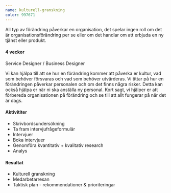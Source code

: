 ```yaml
---
name: kulturell-granskning
color: 997671
---
```


<div class="lead">
All typ av förändring påverkar en organisation, det spelar ingen roll om det är organisationsförändring per se eller om det handlar om att erbjuda en ny tjänst eller produkt. 
</div>

<h4 class="time-h4">4 veckor</h4>
Service Designer / Business Designer

<p class="offer-preamble">Vi kan hjälpa till att se hur en förändring kommer att påverka er kultur, vad som behöver försvaras och vad som behöver utvärderas.
Vi tittar på hur en förändringen påverkar personalen och om det finns några risker. Detta kan också hjälpa er när ni ska anställa ny personal. Kort sagt, vi hjälper er att förbereda organisationen på förändring och se till att allt fungerar på när det är dags.
</p>

<h4>Aktivititer</h4>

- Skrivbordsundersökning
- Ta fram intervjufrågeformulär
- Intervjuer
- Boka intervjuer
- Genomföra kvantitativ + kvalitativ research
- Analys

<h4>Resultat</h4>

- Kulturell granskning
- Medarbetarresan
- Taktisk plan - rekommendationer & prioriteringar